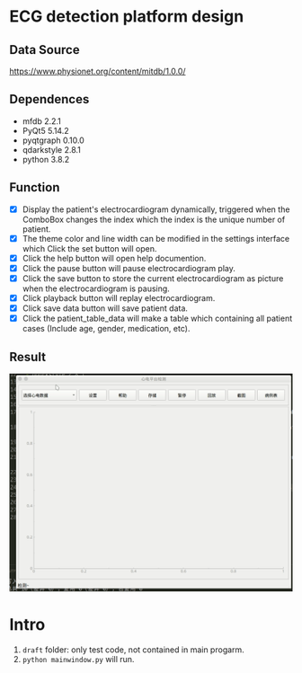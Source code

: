 # ECG detection platform design

## Data Source

https://www.physionet.org/content/mitdb/1.0.0/

## Dependences

- mfdb 2.2.1
- PyQt5 5.14.2
- pyqtgraph 0.10.0
- qdarkstyle 2.8.1
- python 3.8.2

## Function

- [x] Display the patient's electrocardiogram dynamically, triggered when the ComboBox changes the index which the index is the unique number of patient.
- [x] The theme color and line width can be modified in the settings interface which Click the set button will open.
- [x] Click the help button will open help documention.
- [x] Click the pause button will pause electrocardiogram play.
- [x] Click the save button to store the current electrocardiogram as picture when the electrocardiogram is pausing.
- [x] Click playback button will replay electrocardiogram.
- [x] Click save data button will save patient data.
- [x] Click the patient_table_data will make a table which containing all patient cases (Include age, gender, medication, etc).

## Result

![](1.gif)

# Intro

1. `draft` folder: only test code, not contained in main progarm.
2. `python mainwindow.py` will run.